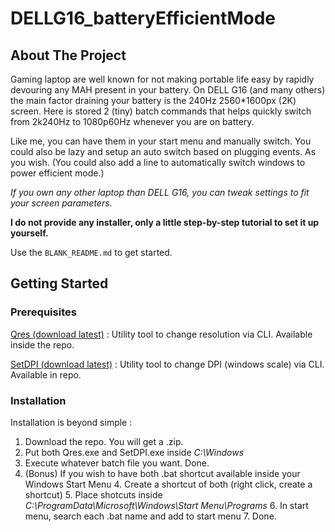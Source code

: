 # DELLG16_batteryEfficientMode

<!-- ABOUT THE PROJECT -->
## About The Project
Gaming laptop are well known for not making portable life easy by rapidly devouring any MAH present in your battery. On DELL G16 (and many others) the main factor draining your battery is the 240Hz 2560*1600px (2K) screen. Here is stored 2 (tiny) batch commands that helps quickly switch from 2k240Hz to 1080p60Hz whenever you are on battery.

Like me, you can have them in your start menu and manually switch. You could also be lazy and setup an auto switch based on plugging events. As you wish. (You could also add a line to automatically switch windows to power efficient mode.)

*If you own any other laptop than DELL G16, you can tweak settings to fit your screen parameters.*

****I do not provide any installer, only a little step-by-step tutorial to set it up yourself.****
 
Use the `BLANK_README.md` to get started.

<!-- GETTING STARTED -->
## Getting Started
### Prerequisites
[Qres (download latest)](https://www.majorgeeks.com/files/details/qres.html) : Utility tool to change resolution via CLI. Available inside the repo.

[SetDPI (download latest)](https://github.com/imniko/SetDPI/releases/) : Utility tool to change DPI (windows scale) via CLI. Available in repo.

### Installation

Installation is beyond simple :

1. Download the repo. You will get a .zip.
2. Put both Qres.exe and SetDPI.exe inside *C:\Windows*
3. Execute whatever batch file you want. Done.
4. (Bonus) If you wish to have both .bat shortcut available inside your Windows Start Menu
	4. Create a shortcut of both (right click, create a shortcut)
	5. Place shotcuts inside *C:\ProgramData\Microsoft\Windows\Start Menu\Programs*
	6. In start menu, search each .bat name and add to start menu
	7. Done.

